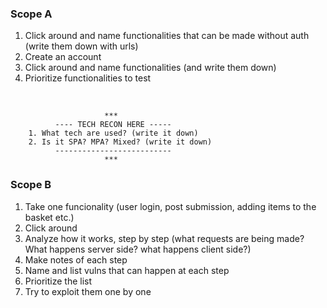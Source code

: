 ### Scope A

1. Click around and name functionalities that can be made without auth (write them down with urls)
2. Create an account
3. Click around and name functionalities (and write them down)
4. Prioritize functionalities to test
<br>

```
                     ***
          ---- TECH RECON HERE ----- 
    1. What tech are used? (write it down)
    2. Is it SPA? MPA? Mixed? (write it down)
          --------------------------
                     ***
```

### Scope B

1. Take one funcionality (user login, post submission, adding items to the basket etc.)
2. Click around
3. Analyze how it works, step by step (what requests are being made? What happens server side? what happens client side?)
5. Make notes of each step
4. Name and list vulns that can happen at each step
5. Prioritize the list
5. Try to exploit them one by one
